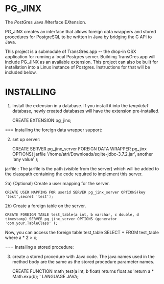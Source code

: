 PG_JINX
=======
The *P*ost*G*res *J*ava *IN*terface E*X*tension.

PG_JINX creates an interface that allows foreign data wrappers and stored procedures for PostgreSQL to be written in Java by bridging the C API to Java.


This project is a submodule of TransGres.app -- the drop-in OSX application for running a local Postgres server.  Building TransGres.app will include PG_JINX as an available extension.   This project can also be built for installation into a Linux instance of Postgres.  Instructions for that will be included below.

INSTALLING
==========

1) Install the extension in a database.  If you install it into the _template1_ database, newly created databases will have the extension pre-installed.

    CREATE EXTENSION pg_jinx;

=== Installing the foreign data wrapper support:

2) set up server:
 
     CREATE SERVER pg_jinx_server FOREIGN DATA WRAPPER pg_jinx OPTIONS(
jarfile '/home/atri/Downloads/sqlite-jdbc-3.7.2.jar',
another 'any value'
);

jarfile : The jarfile is the path (visible from the server) which will be added to the classpath containing the code required to implement this server.

2a) (Optional) Create a user mapping for the server.

    CREATE USER MAPPING FOR userid SERVER pg_jinx_server OPTIONS(key 'test',secret 'test');

2b) Create a foreign table on the server.

    CREATE FOREIGN TABLE test_table(a int, b varchar, c double, d timestamp) SERVER pg_jinx_server OPTIONS (generator 'com.your.TableClass' );

Now, you can access the foreign table test_table
    SELECT * FROM test_table where a * 2 > c;

=== Installing a stored procedure:

3) create a stored procedure with Java code.  The java names used in the method body are the same as the stored procedure parameter names.

    CREATE FUNCTION math_test(a int, b float) returns float as 'return a * Math.exp(b); ' LANGUAGE JAVA;
